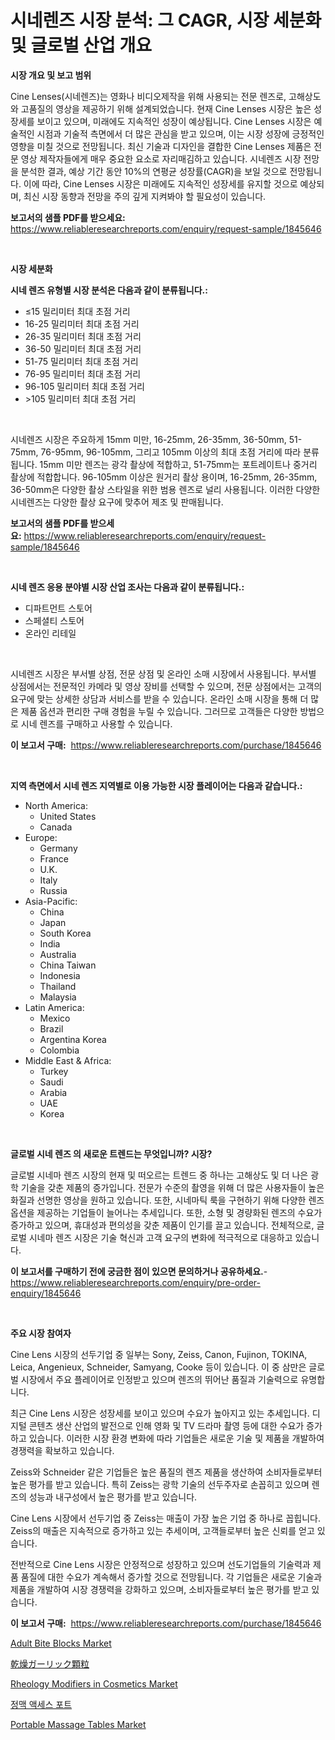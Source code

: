 <p><h1>시네렌즈 시장 분석: 그 CAGR, 시장 세분화 및 글로벌 산업 개요</h1></p><p><strong>시장 개요 및 보고 범위</strong></p>
<p><p>Cine Lenses(시네렌즈)는 영화나 비디오제작을 위해 사용되는 전문 렌즈로, 고해상도와 고품질의 영상을 제공하기 위해 설계되었습니다. 현재 Cine Lenses 시장은 높은 성장세를 보이고 있으며, 미래에도 지속적인 성장이 예상됩니다. Cine Lenses 시장은 예술적인 시점과 기술적 측면에서 더 많은 관심을 받고 있으며, 이는 시장 성장에 긍정적인 영향을 미칠 것으로 전망됩니다. 최신 기술과 디자인을 결합한 Cine Lenses 제품은 전문 영상 제작자들에게 매우 중요한 요소로 자리매김하고 있습니다. 시네렌즈 시장 전망을 분석한 결과, 예상 기간 동안 10%의 연평균 성장률(CAGR)을 보일 것으로 전망됩니다. 이에 따라, Cine Lenses 시장은 미래에도 지속적인 성장세를 유지할 것으로 예상되며, 최신 시장 동향과 전망을 주의 깊게 지켜봐야 할 필요성이 있습니다.</p></p>
<p><strong>보고서의 샘플 PDF를 받으세요:</strong> <a href="https://www.reliableresearchreports.com/enquiry/request-sample/1845646">https://www.reliableresearchreports.com/enquiry/request-sample/1845646</a></p>
<p>&nbsp;</p>
<p><strong>시장 세분화</strong></p>
<p><strong>시네 렌즈 유형별 시장 분석은 다음과 같이 분류됩니다.:</strong></p>
<p><ul><li>≤15 밀리미터 최대 초점 거리</li><li>16-25 밀리미터 최대 초점 거리</li><li>26-35 밀리미터 최대 초점 거리</li><li>36-50 밀리미터 최대 초점 거리</li><li>51-75 밀리미터 최대 초점 거리</li><li>76-95 밀리미터 최대 초점 거리</li><li>96-105 밀리미터 최대 초점 거리</li><li>>105 밀리미터 최대 초점 거리</li></ul></p>
<p>&nbsp;</p>
<p><p>시네렌즈 시장은 주요하게 15mm 미만, 16-25mm, 26-35mm, 36-50mm, 51-75mm, 76-95mm, 96-105mm, 그리고 105mm 이상의 최대 초점 거리에 따라 분류됩니다. 15mm 미만 렌즈는 광각 촬상에 적합하고, 51-75mm는 포트레이트나 중거리 촬상에 적합합니다. 96-105mm 이상은 원거리 촬상 용이며, 16-25mm, 26-35mm, 36-50mm은 다양한 촬상 스타일을 위한 범용 렌즈로 널리 사용됩니다. 이러한 다양한 시네렌즈는 다양한 촬상 요구에 맞추어 제조 및 판매됩니다.</p></p>
<p><strong>보고서의 샘플 PDF를 받으세요:</strong>&nbsp;<a href="https://www.reliableresearchreports.com/enquiry/request-sample/1845646">https://www.reliableresearchreports.com/enquiry/request-sample/1845646</a></p>
<p>&nbsp;</p>
<p><strong> 시네 렌즈 응용 분야별 시장 산업 조사는 다음과 같이 분류됩니다.:</strong></p>
<p><ul><li>디파트먼트 스토어</li><li>스페셜티 스토어</li><li>온라인 리테일</li></ul></p>
<p>&nbsp;</p>
<p><p>시네렌즈 시장은 부서별 상점, 전문 상점 및 온라인 소매 시장에서 사용됩니다. 부서별 상점에서는 전문적인 카메라 및 영상 장비를 선택할 수 있으며, 전문 상점에서는 고객의 요구에 맞는 상세한 상담과 서비스를 받을 수 있습니다. 온라인 소매 시장을 통해 더 많은 제품 옵션과 편리한 구매 경험을 누릴 수 있습니다. 그러므로 고객들은 다양한 방법으로 시네 렌즈를 구매하고 사용할 수 있습니다.</p></p>
<p><strong>이 보고서 구매:</strong>&nbsp; <a href="https://www.reliableresearchreports.com/purchase/1845646">https://www.reliableresearchreports.com/purchase/1845646</a></p>
<p>&nbsp;</p>
<p><strong>지역 측면에서 시네 렌즈 지역별로 이용 가능한 시장 플레이어는 다음과 같습니다.:</strong></p>
<p><ul>
    <li>
        North America:
        <ul>
            <li>United States</li>
            <li>Canada</li>
        </ul>
    </li>
    <li>
        Europe:
        <ul>
            <li>Germany</li>
            <li>France</li>
            <li>U.K.</li>
            <li>Italy</li>
            <li>Russia</li>
        </ul>
    </li>
    <li>
        Asia-Pacific:
        <ul>
            <li>China</li>
            <li>Japan</li>
            <li>South Korea</li>
            <li>India</li>
            <li>Australia</li>
            <li>China Taiwan</li>
            <li>Indonesia</li>
            <li>Thailand</li>
            <li>Malaysia</li>
        </ul>
    </li>
    <li>
        Latin America:
        <ul>
            <li>Mexico</li>
            <li>Brazil</li>
            <li>Argentina Korea</li>
            <li>Colombia</li>
        </ul>
    </li>
    <li>
        Middle East & Africa:
        <ul>
            <li>Turkey</li>
            <li>Saudi</li>
            <li>Arabia</li>
            <li>UAE</li>
            <li>Korea</li>
        </ul>
    </li>
    </ul></p>
<p>&nbsp;</p>
<p><strong>글로벌 시네 렌즈 의 새로운 트렌드는 무엇입니까? 시장?</strong></p>
<p><p>글로벌 시네마 렌즈 시장의 현재 및 떠오르는 트렌드 중 하나는 고해상도 및 더 나은 광학 기술을 갖춘 제품의 증가입니다. 전문가 수준의 촬영을 위해 더 많은 사용자들이 높은 화질과 선명한 영상을 원하고 있습니다. 또한, 시네마틱 룩을 구현하기 위해 다양한 렌즈 옵션을 제공하는 기업들이 늘어나는 추세입니다. 또한, 소형 및 경량화된 렌즈의 수요가 증가하고 있으며, 휴대성과 편의성을 갖춘 제품이 인기를 끌고 있습니다. 전체적으로, 글로벌 시네마 렌즈 시장은 기술 혁신과 고객 요구의 변화에 적극적으로 대응하고 있습니다.</p></p>
<p><strong>이 보고서를 구매하기 전에 궁금한 점이 있으면 문의하거나 공유하세요.</strong>- <a href="https://www.reliableresearchreports.com/enquiry/pre-order-enquiry/1845646">https://www.reliableresearchreports.com/enquiry/pre-order-enquiry/1845646</a></p>
<p>&nbsp;</p>
<p><strong>주요 시장 참여자</strong></p>
<p><p>Cine Lens 시장의 선두기업 중 일부는 Sony, Zeiss, Canon, Fujinon, TOKINA, Leica, Angenieux, Schneider, Samyang, Cooke 등이 있습니다. 이 중 삼만은 글로벌 시장에서 주요 플레이어로 인정받고 있으며 렌즈의 뛰어난 품질과 기술력으로 유명합니다.</p><p>최근 Cine Lens 시장은 성장세를 보이고 있으며 수요가 높아지고 있는 추세입니다. 디지털 콘텐츠 생산 산업의 발전으로 인해 영화 및 TV 드라마 촬영 등에 대한 수요가 증가하고 있습니다. 이러한 시장 환경 변화에 따라 기업들은 새로운 기술 및 제품을 개발하여 경쟁력을 확보하고 있습니다.</p><p>Zeiss와 Schneider 같은 기업들은 높은 품질의 렌즈 제품을 생산하여 소비자들로부터 높은 평가를 받고 있습니다. 특히 Zeiss는 광학 기술의 선두주자로 손꼽히고 있으며 렌즈의 성능과 내구성에서 높은 평가를 받고 있습니다.</p><p>Cine Lens 시장에서 선두기업 중 Zeiss는 매출이 가장 높은 기업 중 하나로 꼽힙니다. Zeiss의 매출은 지속적으로 증가하고 있는 추세이며, 고객들로부터 높은 신뢰를 얻고 있습니다.</p><p>전반적으로 Cine Lens 시장은 안정적으로 성장하고 있으며 선도기업들의 기술력과 제품 품질에 대한 수요가 계속해서 증가할 것으로 전망됩니다. 각 기업들은 새로운 기술과 제품을 개발하여 시장 경쟁력을 강화하고 있으며, 소비자들로부터 높은 평가를 받고 있습니다.</p></p>
<p><strong>이 보고서 구매:</strong>&nbsp;&nbsp;<a href="https://www.reliableresearchreports.com/purchase/1845646">https://www.reliableresearchreports.com/purchase/1845646</a></p>
<p><p><a href="https://unruly-ladybug-44b.notion.site/Adult-Bite-Blocks-Market-Growth-Market-Trends-COVID-19-Impact-and-Forecasts-for-period-from-2024--4c055ea331bc43039a68e137e45f12f9">Adult Bite Blocks Market</a></p><p><a href="https://github.com/zjkmgcs938405/Market-Research-Report-List-1/blob/main/3072200190778.md">乾燥ガーリック顆粒</a></p><p><a href="https://github.com/vimar16th/Market-Research-Report-List-3/blob/main/rheology-modifiers-in-cosmetics-market.md">Rheology Modifiers in Cosmetics Market</a></p><p><a href="https://github.com/vsnao330707/Market-Research-Report-List-1/blob/main/8066575190563.md">정맥 액세스 포트</a></p><p><a href="https://cute-banjo-8ca.notion.site/Portable-Massage-Tables-Market-Size-Market-Trends-and-Growth-Outlook-forecasted-for-period-from-20-82bf11271a4b4337b490b88cc3140bd0">Portable Massage Tables Market</a></p></p>
